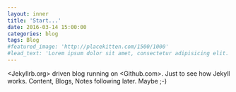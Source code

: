```yaml
---
layout: inner
title: 'Start...'
date: 2016-03-14 15:00:00
categories: blog
tags: Blog
#featured_image: 'http://placekitten.com/1500/1000'
#lead_text: 'Lorem ipsum dolor sit amet, consectetur adipisicing elit. Expedita maiores quisquam id sunt, a architecto molestias velit, distinctio quidem non, nostrum provident quibusdam enim. Neque ipsam temporibus commodi facere minima.'
---
```


<Jekyllrb.org> driven blog running on <Github.com>. Just to see how Jekyll works. Content, Blogs, Notes following later. Maybe ;-)